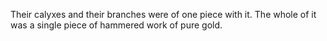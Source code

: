 Their calyxes and their branches were of one piece with it. The whole of it was a single piece of hammered work of pure gold.
